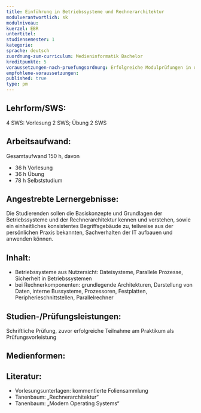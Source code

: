 ```yaml
---
title: Einführung in Betriebssysteme und Rechnerarchitektur
modulverantwortlich: sk
modulniveau:
kuerzel: EBR
untertitel:
studiensemester: 1
kategorie:
sprache: deutsch
zuordnung-zum-curriculum: Medieninformatik Bachelor
kreditpunkte: 5
voraussetzungen-nach-pruefungsordnung: Erfolgreiche Modulprüfungen in den Modulen des Grundstudiums
empfohlene-voraussetzungen: 
published: true
type: pm
---
```


## Lehrform/SWS:

4 SWS: Vorlesung 2 SWS; Übung 2 SWS

## Arbeitsaufwand:

Gesamtaufwand 150 h, davon 

- 36 h Vorlesung 
- 36 h Übung
- 78 h Selbststudium 

## Angestrebte Lernergebnisse:

Die Studierenden sollen die Basiskonzepte und Grundlagen der Betriebssysteme und der Rechnerarchitektur kennen und verstehen, sowie ein einheitliches konsistentes Begriffsgebäude zu, teilweise aus der persönlichen Praxis bekannten, Sachverhalten der IT aufbauen und anwenden können.

## Inhalt:
* Betriebssysteme aus Nutzersicht: Dateisysteme, Parallele Prozesse, Sicherheit in Betriebssystemen
* bei Rechnerkomponenten: grundlegende Architekturen, Darstellung von Daten, interne Bussysteme, Prozessoren, Festplatten, Peripherieschnittstellen, Parallelrechner

## Studien-/Prüfungsleistungen:

Schriftliche Prüfung, zuvor erfolgreiche Teilnahme am Praktikum als Prüfungsvorleistung

## Medienformen:


## Literatur:
- Vorlesungsunterlagen: kommentierte Foliensammlung
- Tanenbaum: „Rechnerarchitektur“
- Tanenbaum: „Modern Operating Systems“

